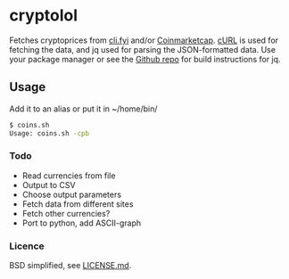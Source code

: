 # cryptolol
Fetches cryptoprices from [cli.fyi](https://www.cli.fyi) and/or [Coinmarketcap](https://www.coinmarketcap.com). [cURL](https://github.com/curl/curl) is used for fetching the data, and jq used for parsing the JSON-formatted data. Use your package manager or see the [Github repo](https://github.com/stedolan/jq) for build instructions for jq.

## Usage

Add it to an alias or put it in ~/home/bin/


```bash
$ coins.sh
Usage: coins.sh -cpb
```


### Todo
* Read currencies from file
* Output to CSV
* Choose output parameters
* Fetch data from different sites
* Fetch other currencies?
* Port to python, add ASCII-graph

### Licence
BSD simplified, see [LICENSE.md](LICENSE.md).
